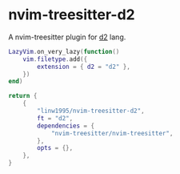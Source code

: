 # nvim-treesitter-d2

A nvim-treesitter plugin for [d2](https://github.com/terrastruct/d2) lang.

```lua
LazyVim.on_very_lazy(function()
	vim.filetype.add({
		extension = { d2 = "d2" },
	})
end)

return {
	{
		"linw1995/nvim-treesitter-d2",
		ft = "d2",
		dependencies = {
			"nvim-treesitter/nvim-treesitter",
		},
		opts = {},
	},
}
```
